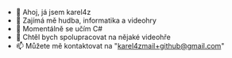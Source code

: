 - 👋 Ahoj, já jsem karel4z
- 👀 Zajímá mě hudba, informatika a videohry 
- 🌱 Momentálně se učím C#
- 💞️ Chtěl bych spolupracovat na nějaké videohře
- 📫 Můžete mě kontaktovat na "karel4zmail+github@gmail.com"
